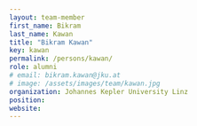 ```yaml
---
layout: team-member
first_name: Bikram
last_name: Kawan
title: "Bikram Kawan"
key: kawan
permalink: /persons/kawan/
role: alumni
# email: bikram.kawan@jku.at
# image: /assets/images/team/kawan.jpg
organization: Johannes Kepler University Linz
position: 
website:
---
```

